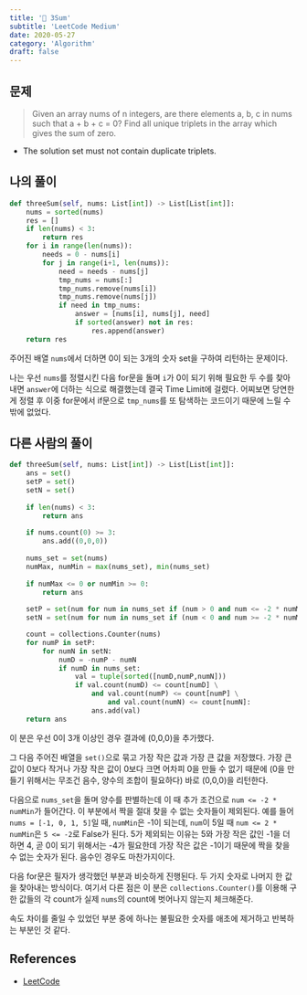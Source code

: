 ```yaml
---
title: '🧠 3Sum'
subtitle: 'LeetCode Medium'
date: 2020-05-27
category: 'Algorithm'
draft: false
---
```


## 문제

> Given an array nums of n integers, are there elements a, b, c in nums such that a + b + c = 0? 
> Find all unique triplets in the array which gives the sum of zero.

* The solution set must not contain duplicate triplets.

## 나의 풀이

```python
def threeSum(self, nums: List[int]) -> List[List[int]]:
    nums = sorted(nums)
    res = []
    if len(nums) < 3:
        return res
    for i in range(len(nums)):
        needs = 0 - nums[i]
        for j in range(i+1, len(nums)):
            need = needs - nums[j]
            tmp_nums = nums[:]
            tmp_nums.remove(nums[i])
            tmp_nums.remove(nums[j])
            if need in tmp_nums:
                answer = [nums[i], nums[j], need]
                if sorted(answer) not in res:
                    res.append(answer)
    return res
```

주어진 배열 `nums`에서 더하면 0이 되는 3개의 숫자 set을 구하여 리턴하는 문제이다.

나는 우선 `nums`를 정렬시킨 다음 for문을 돌며 `i`가 0이 되기 위해 필요한 두 수를 찾아내면 `answer`에 더하는 식으로 해결했는데 결국 Time Limit에 걸렸다.
어찌보면 당연한게 정렬 후 이중 for문에서 if문으로 `tmp_nums`를 또 탐색하는 코드이기 때문에 느릴 수밖에 없었다.

## 다른 사람의 풀이

```python
def threeSum(self, nums: List[int]) -> List[List[int]]:
    ans = set()
    setP = set()
    setN = set()
    
    if len(nums) < 3: 
        return ans 
    
    if nums.count(0) >= 3: 
        ans.add((0,0,0)) 
    
    nums_set = set(nums)
    numMax, numMin = max(nums_set), min(nums_set)
    
    if numMax <= 0 or numMin >= 0: 
        return ans
    
    setP = set(num for num in nums_set if (num > 0 and num <= -2 * numMin))
    setN = set(num for num in nums_set if (num < 0 and num >= -2 * numMax))

    count = collections.Counter(nums)
    for numP in setP:
        for numN in setN:
            numD = -numP - numN
            if numD in nums_set:
                val = tuple(sorted([numD,numP,numN]))
                if val.count(numD) <= count[numD] \
                    and val.count(numP) <= count[numP] \
                        and val.count(numN) <= count[numN]:
                    ans.add(val)
    return ans
```

이 분은 우선 0이 3개 이상인 경우 결과에 (0,0,0)을 추가했다.

그 다음 주어진 배열을 `set()`으로 묶고 가장 작은 값과 가장 큰 값을 저장했다.
가장 큰 값이 0보다 작거나 가장 작은 값이 0보다 크면 어차피 0을 만들 수 없기 때문에 (0을 만들기 위해서는 무조건 음수, 양수의 조합이 필요하다) 바로 (0,0,0)을 리턴한다.

다음으로 `nums_set`을 돌며 양수를 판별하는데 이 때 추가 조건으로 `num <= -2 * numMin`가 들어간다.
이 부분에서 짝을 절대 찾을 수 없는 숫자들이 제외된다.
예를 들어 `nums = [-1, 0, 1, 5]`일 때, `numMin`은 -1이 되는데, `num`이 5일 때 `num <= 2 * numMin`은 `5 <= -2`로 False가 된다.
5가 제외되는 이유는 5와 가장 작은 값인 -1을 더하면 4, 곧 0이 되기 위해서는 -4가 필요한데 가장 작은 값은 -1이기 때문에 짝을 찾을 수 없는 숫자가 된다.
음수인 경우도 마찬가지이다.

다음 for문은 필자가 생각했던 부분과 비슷하게 진행된다.
두 가지 숫자로 나머지 한 값을 찾아내는 방식이다.
여기서 다른 점은 이 분은 `collections.Counter()`를 이용해 구한 값들의 각 count가 실제 `nums`의 count에 벗어나지 않는지 체크해준다.

속도 차이를 줄일 수 있었던 부분 중에 하나는 불필요한 숫자를 애초에 제거하고 반복하는 부분인 것 같다.


## References

* [LeetCode](https://leetcode.com/problems/3sum/)
